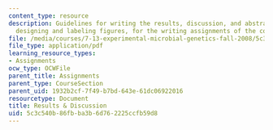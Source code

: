```yaml
---
content_type: resource
description: Guidelines for writing the results, discussion, and abstract, and for
  designing and labeling figures, for the writing assignments of the course.
file: /media/courses/7-13-experimental-microbial-genetics-fall-2008/5c3c540b86fbba3b6d762225ccfb59d8_MIT7_13f08_assn01_Results.pdf
file_type: application/pdf
learning_resource_types:
- Assignments
ocw_type: OCWFile
parent_title: Assignments
parent_type: CourseSection
parent_uid: 1932b2cf-7f49-b7bd-643e-61dc06922016
resourcetype: Document
title: Results & Discussion
uid: 5c3c540b-86fb-ba3b-6d76-2225ccfb59d8
---
```

